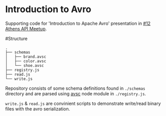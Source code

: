 Introduction to Avro
====================
Supporting code for 'Introduction to Apache Avro' presentation in [#12 Athens API Meetup](http://www.meetup.com/API-Athens/events/229037324/).

#Structure

```
.
├── schemas
│   ├── brand.avsc
│   ├── color.avsc
│   └── shoe.avsc
├── registry.js
├── read.js
└── write.js
```

Repository consists of some schema definitions found in `./schemas` directory and are parsed using [avsc](https://www.npmjs.com/package/avsc) node module in `./registry.js`.

`write.js` & `read.js` are convinient scripts to demonstrate write/read binary files with the avro serialization.
